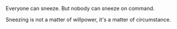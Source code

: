 
Everyone can sneeze. But nobody can sneeze on command.

Sneezing is not a matter of willpower, it's a matter of circumstance.
